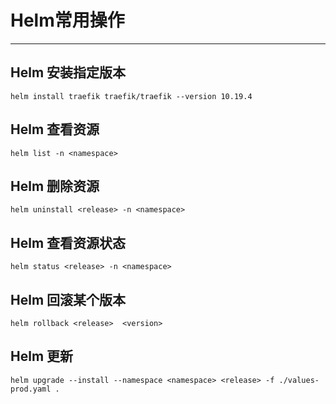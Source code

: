 # Helm常用操作
---
## Helm 安装指定版本
```shell
helm install traefik traefik/traefik --version 10.19.4
```

## Helm 查看资源
```shell
helm list -n <namespace>
```
## Helm 删除资源
```shell
helm uninstall <release> -n <namespace>
```

## Helm 查看资源状态
```shell
helm status <release> -n <namespace>
```

## Helm 回滚某个版本
```shell
helm rollback <release>  <version>
```

## Helm 更新
```shell
helm upgrade --install --namespace <namespace> <release> -f ./values-prod.yaml .
```



